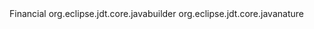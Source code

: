 <?xml version="1.0" encoding="UTF-8"?>
<classpath>
	<classpathentry kind="src" path="src"/>
	<classpathentry exported="true" kind="con" path="org.eclipse.jdt.launching.JRE_CONTAINER"/>
	<classpathentry exported="true" kind="con" path="org.eclipse.jdt.junit.JUNIT_CONTAINER/4"/>
	<classpathentry exported="true" kind="lib" path="lib/dom4j-1.6.1.jar"/>
	<classpathentry exported="true" kind="lib" path="lib/jaxen-1.1.4.jar"/>
	<classpathentry exported="true" kind="lib" path="lib/jcl-over-slf4j-1.7.12.jar"/>
	<classpathentry exported="true" kind="lib" path="lib/je-2.1.30.jar"/>
	<classpathentry exported="true" kind="lib" path="lib/mina-core-2.0.9.jar"/>
	<classpathentry exported="true" kind="lib" path="lib/mysql-connector-java-5.1.36-bin.jar"/>
	<classpathentry exported="true" kind="lib" path="lib/opencsv-3.5.jar"/>
	<classpathentry exported="true" kind="lib" path="lib/proxool-0.9.1.jar"/>
	<classpathentry exported="true" kind="lib" path="lib/quickfixj-all-1.6.0.jar"/>
	<classpathentry exported="true" kind="lib" path="lib/slf4j-api-1.7.12.jar"/>
	<classpathentry exported="true" kind="lib" path="lib/slf4j-jdk14-1.7.12.jar"/>
	<classpathentry kind="lib" path="lib/jms.jar"/>
	<classpathentry kind="lib" path="lib/activemq-all-5.9.0.jar"/>
	<classpathentry kind="output" path="bin"/>
</classpath><?xml version="1.0" encoding="UTF-8"?>
<projectDescription>
	<name>Financial</name>
	<comment></comment>
	<projects>
	</projects>
	<buildSpec>
		<buildCommand>
			<name>org.eclipse.jdt.core.javabuilder</name>
			<arguments>
			</arguments>
		</buildCommand>
	</buildSpec>
	<natures>
		<nature>org.eclipse.jdt.core.javanature</nature>
	</natures>
</projectDescription>
